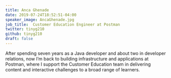 ```yaml
---
title: Anca Ghenade
date: 2019-07-24T18:52:51-04:00
speaker_image: AncaGhenade.jpg
job_title:  Customer Education Engineer at Postman
twitter: tinyg210
github: tinyg210
draft: false
---
```


After spending seven years as a Java developer and about two in developer relations, now I’m back to building infrastructure and applications at Postman, where I support the Customer Education team in delivering content and interactive challenges to a broad range of learners.
